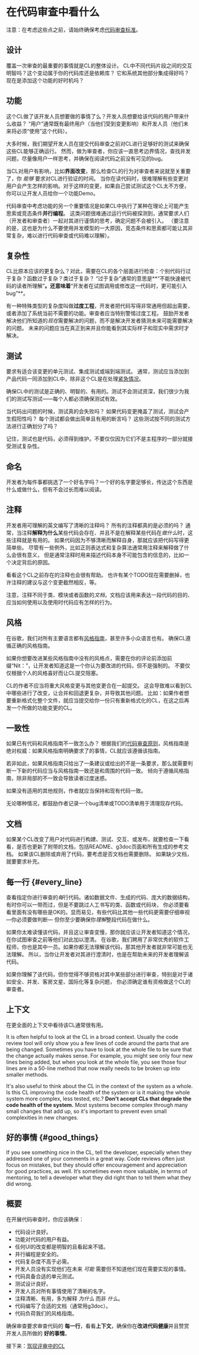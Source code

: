 # 在代码审查中看什么



注意：在考虑这些点之前，请始终确保考虑[代码审查标准](standard.md)。

## 设计

覆盖一次审查的最重要的事情就是CL的整体设计。
CL中不同代码片段之间的交互明智吗？这个变动属于你的代码库还是依赖库？
它和系统其他部分集成得好吗？
现在是添加这个功能的好时机吗？

## 功能

这个CL做了该开发人员想要做的事情了么？开发人员想要给该代码的用户带来什么收益？
“用户”通常既有最终用户（当他们受到变更影响）和开发人员（他们未来将必须“使用”这个代码）。

大多时候，我们期望开发人员在提交代码审查之前对CL进行足够好的测试来确保这些CL能够正确运行。
然而，做为审查者，你应该一直思考边界情况，查找并发问题，尽量像用户一样思考，并确保在阅读代码之前没有可见的bug。

当CL对用户有影响，比如**界面改变**，那么检查CL的行为对审查者来说就至关重要了，你 *能够* 要求对CL进行验证的时间。
当你在读代码时，很难理解有些变更对用户会产生怎样的影响。对于这样的变更，如果自己尝试测试这个CL太不方便，你可以让开发人员给你一个功能Demo。

代码审查中考虑功能的另一个重要情况是如果CL中执行了某种在理论上可能产生思索或竞态条件**并行编程**。
这类问题很难通过运行代码被探测到，通常要求人们（开发者和审查者）一起对其进行谨慎的思考，确定问题不会被引入。
（要注意的是，这也是为什么不要使用并发模型的一大原因，竞态条件和思索都可能让其非常复杂，难以进行代码审查或代码难以理解）。

## 复杂性

CL比原本应该的更复杂么？对此，需要在CL的各个层面进行检查：个别代码行过于复杂？函数过于复杂？类过于复杂？
“过于复杂”通常的意思是**“不能快速被代码的读者所理解”**。还意味着**“开发者在试图调用或修改这一代码时，更可能引入bug”**。

有一种特殊类型的复杂度叫做**过度工程**，开发者把代码写得非常通用但超出需要，或者添加了系统当前不需要的功能。审查者应当特别警惕过度工程。
鼓励开发者解决他们所知道的*现在*需要解决的问题，而不是解决开发者猜测未来可能需要解决的问题。
未来的问题应当在真正到来并且你能看到其实际样子和现实中需求时才解决。

## 测试

要求有适合该变更的单元测试、集成测试或端到端测试。
通常，测试应当添加到产品代码一同添加到CL中，除非这个CL是在处理[紧急情况](../emergencies.md)。

确保CL中的测试是正确的、明智的、有用的。测试不会测试资深，我们很少为我们的测试写测试——每个人都必须确保测试有效。

当代码出问题的时候，测试真的会失败吗？
如果代码变更掩盖了测试，测试会产生假阳性吗？
每个测试都会做出简单且有用的断言吗？
这些测试按不同的测试方法进行正确划分了吗？

记住，测试也是代码，必须得到维护。不要仅仅因为它们不是主程序的一部分就接受测试复杂性。

## 命名

开发者为每件事都挑选了一个好名字吗？一个好的名字要足够长，传达这个东西是什么或做什么，但有不会过长而难以阅读。

## 注释

开发者用可理解的英文编写了清晰的注释吗？
所有的注释都真的是必须的吗？
通常，当注释**解释为什么**某些代码会存在、并且不是在解释某些代码在*做什么*时，这些注释就是有用的。
如果代码因为不够清晰而解释自身，那就应该把代码写得更简单些。
尽管有一些例外，比如正则表达式和复杂算法通常用注释来解释做了什么会很有意义，
但是通常注释时用来描述代码本身不可能包含的信息的，比如一个决定背后的原因。

看看这个CL之前存在的注释也会很有帮助。
也许有某个TODO现在需要删掉，也许注释的建议与这个变更截然相反，等。

注意，注释不同于类、模块或者函数的*文档*，文档应该用来表达一段代码的目的、应当如何使用以及使用时代码应有怎样的行为。

## 风格

在谷歌，我们对所有主要语言都有[风格指南](http://google.github.io/styleguide/)，甚至许多小众语言也有。
确保CL遵循正确的风格指南。

如果你想要改进某些风格指南中没有的风格点，需要在你的评论前添加前缀“Nit：”，让开发者知道这是一个你认为要改进的代码，但不是强制的。
不要仅仅根据个人的风格喜好而让CL提交阻塞。

CL的作者不应当将重大风格变更与其他变更合在一起提交。
这会导致难以看到CL中哪些进行了改变，让合并和回退更复杂，并导致其他问题。
比如：如果作者想要重新格式化整个文件，就应当提交给你一份只有重新格式化的CL，在这之后再发一个所做的功能变更的CL。

## 一致性

如果已有代码和风格指南不一致怎么办？
根据我们的[代码审查原则](standard.md#principles)，风格指南是绝对权威：如果风格指南明确要求了的事情，CL就应该遵循该指南。

若非如此，如果风格指南只给出了一条建议或给出的不是一条要求，那么就需要判断一下新的代码应当与风格指南一致还是和周围的代码一致。
倾向于遵循风格指南，除非局部的不一致会导致读者过度迷惑。

如果没有适用的其他规则，作者就应当保持和现有代码一致。

无论哪种情况，都鼓励作者记录一个bug清单或TODO清单用于清理现存代码。

## 文档

如果某个CL改变了用户对代码进行构建、测试、交互、或发布，就要检查一下看看，是否也更新了附带的文档，包括README、g3doc页面和所有生成的参考文档。
如果该CL删除或弃用了代码，要考虑是否文档也需要删除。
如果缺少文档，就要要求补充。

## 每一行 {#every_line}

查看指定你进行审查的*每*行代码。诸如数据文件、生成的代码、庞大的数据结构，有时你可以一带而过，但是不要跳过人工书写的类、函数或代码块，
你必须要看看里面有没有哪些是OK的。显而易见，有些代码比其他一些代码更需要仔细审视&mdash;你必须要做判断&mdash;
但你至少要确保你*理解*整段代码在做什么。

如果你太难读懂该代码，并且这让审查变慢，那你就应该让开发者知道这个情况，在你试图审查之前等他们对此加以澄清。
在谷歌，我们聘用了非常优秀的软件工程师，你也是其中一员。如果你都无法理解该代码，那其他开发者就非常可能也无法理解。
所以，当你让开发者对其进行澄清时，也是在帮助未来的开发者理解该代码。

如果你理解了该代码，但你觉得不够资格对其中某些部分进行审查，特别是对于诸如安全、并发、客房文星、国际化等复杂问题，
你必须确定谁有资格做这个CL的审查者。

## 上下文

在更全面的上下文中看待该CL通常很有用。

It is often helpful to look at the CL in a broad context. Usually the code
review tool will only show you a few lines of code around the parts that are
being changed. Sometimes you have to look at the whole file to be sure that the
change actually makes sense. For example, you might see only four new lines
being added, but when you look at the whole file, you see those four lines are
in a 50-line method that now really needs to be broken up into smaller methods.

It's also useful to think about the CL in the context of the system as a whole.
Is this CL improving the code health of the system or is it making the whole
system more complex, less tested, etc.? **Don't accept CLs that degrade the code
health of the system.** Most systems become complex through many small changes
that add up, so it's important to prevent even small complexities in new
changes.

## 好的事情 {#good_things}

If you see something nice in the CL, tell the developer, especially when they
addressed one of your comments in a great way. Code reviews often just focus on
mistakes, but they should offer encouragement and appreciation for good
practices, as well. It’s sometimes even more valuable, in terms of mentoring, to
tell a developer what they did right than to tell them what they did wrong.

## 概要

在开展代码审查时，你应该确保：

-   代码设计良好。
-   功能对代码的用户有益。
-   任何UI的改变都是明智的且看起来不错。
-   并行编程是安全的。
-   代码复杂度不高于必需。
-   开发人员没有实现他们在未来 *可能* 需要但不知道他们现在需要实现的事情。
-   代码具备合适的单元测试。
-   测试设计良好。
-   开发人员对所有事情使用了清晰的名字。
-   注释清晰、有用，多为解释 *为什么* 而非 *什么*。
-   代码编写了合适的文档（通常用g3doc）。
-   代码负荷我们的风格指南。

确保审查要求审查代码的 **每一行**，看看**上下文**，确保你在**改进代码健康**并且赞赏开发人员所做的 **好的事情**。

接下来：[驾驭评审中的CL](navigate.md)

